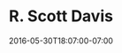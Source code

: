 ---
title: "R. Scott Davis"
description: "A unique website for fine art photographer R. Scott Davis features high-resolution photo galleries to showcase his work."
date: "2016-05-30T18:07:00-07:00"
featured: false
gallery: 
- 
  url: "/assets/images/R.png"
  caption: " "
- 
  url: "/assets/images/r.scott-logo-2.jpg"
  caption: " "
tags: "development,art"
---